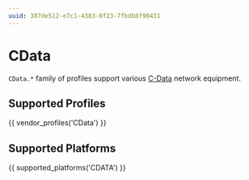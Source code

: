 ```yaml
---
uuid: 387de512-e7c1-4383-8f23-7fbdb8f90431
---
```

# CData

`CData.*` family of profiles support various [C-Data](https://cdatatec.com.cn/)
network equipment.

## Supported Profiles

{{ vendor_profiles('CData') }}

## Supported Platforms

{{ supported_platforms('CDATA') }}
